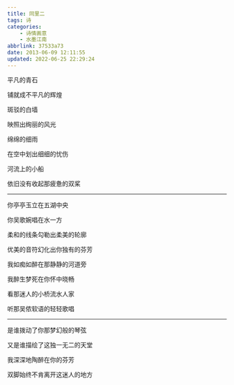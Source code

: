 ```yaml
---
title: 同里二
tags: 诗
categories: 
    - 诗情画意
    - 水墨江南
abbrlink: 37533a73
date: 2013-06-09 12:11:55
updated: 2022-06-25 22:29:24
---
```


平凡的青石

铺就成不平凡的辉煌

斑驳的白墙

映照出绚丽的风光

绵绵的细雨

在空中划出细细的忧伤

河流上的小船

依旧没有收起那疲惫的双桨

***

你亭亭玉立在五湖中央

你吴歌婉唱在水一方

柔和的线条勾勒出柔美的轮廓

优美的音符幻化出你独有的芬芳

我如痴如醉在那静静的河道旁

我醉生梦死在你怀中晓畅

看那迷人的小桥流水人家

听那吴侬软语的轻轻歌唱

***

是谁拨动了你那梦幻般的琴弦

又是谁描绘了这独一无二的天堂

我深深地陶醉在你的芬芳

双脚始终不肯离开这迷人的地方